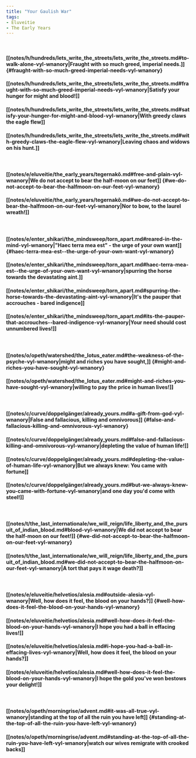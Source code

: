 ```yaml
---
title: "Your Gaulish War"
tags:
- Eluveitie
- The Early Years
---
```

&nbsp;
#### [[notes/h/hundreds/lets_write_the_streets/lets_write_the_streets.md#to-walk-alone-vyl-wnanory|Fraught with so much greed, imperial needs.]] {#fraught-with-so-much-greed-imperial-needs-vyl-wnanory}
#### [[notes/h/hundreds/lets_write_the_streets/lets_write_the_streets.md#fraught-with-so-much-greed-imperial-needs-vyl-wnanory|Satisfy your hunger for might and blood!]]
#### [[notes/h/hundreds/lets_write_the_streets/lets_write_the_streets.md#satisfy-your-hunger-for-might-and-blood-vyl-wnanory|With greedy claws the eagle flew]]
#### [[notes/h/hundreds/lets_write_the_streets/lets_write_the_streets.md#with-greedy-claws-the-eagle-flew-vyl-wnanory|Leaving chaos and widows on his hunt.]]
&nbsp;
#### [[notes/e/eluveitie/the_early_years/tegernakô.md#free-and-plain-vyl-wnanory|We do not accept to bear the half-moon on our feet]] {#we-do-not-accept-to-bear-the-halfmoon-on-our-feet-vyl-wnanory}
#### [[notes/e/eluveitie/the_early_years/tegernakô.md#we-do-not-accept-to-bear-the-halfmoon-on-our-feet-vyl-wnanory|Nor to bow, to the laurel wreath!]]
&nbsp;
#### [[notes/e/enter_shikari/the_mindsweep/torn_apart.md#reared-in-the-mind-vyl-wnanory|"Haec terra mea est" - the urge of your own want]] {#haec-terra-mea-est--the-urge-of-your-own-want-vyl-wnanory}
#### [[notes/e/enter_shikari/the_mindsweep/torn_apart.md#haec-terra-mea-est--the-urge-of-your-own-want-vyl-wnanory|spurring the horse towards the devastating aint.]]
#### [[notes/e/enter_shikari/the_mindsweep/torn_apart.md#spurring-the-horse-towards-the-devastating-aint-vyl-wnanory|It's the pauper that accrouches - bared indigence]]
#### [[notes/e/enter_shikari/the_mindsweep/torn_apart.md#its-the-pauper-that-accrouches--bared-indigence-vyl-wnanory|Your need should cost unnumbered lives!]]
&nbsp;
#### [[notes/o/opeth/watershed/the_lotus_eater.md#the-weakness-of-the-psyche-vyl-wnanory|might and riches you have sought,]] {#might-and-riches-you-have-sought-vyl-wnanory}
#### [[notes/o/opeth/watershed/the_lotus_eater.md#might-and-riches-you-have-sought-vyl-wnanory|willing to pay the price in human lives!]]
&nbsp;
#### [[notes/c/curve/doppelgänger/already_yours.md#a-gift-from-god-vyl-wnanory|False and fallacious, killing and omnivorous]] {#false-and-fallacious-killing-and-omnivorous-vyl-wnanory}
#### [[notes/c/curve/doppelgänger/already_yours.md#false-and-fallacious-killing-and-omnivorous-vyl-wnanory|depleting the value of human life!]]
#### [[notes/c/curve/doppelgänger/already_yours.md#depleting-the-value-of-human-life-vyl-wnanory|But we always knew: You came with fortune]]
#### [[notes/c/curve/doppelgänger/already_yours.md#but-we-always-knew-you-came-with-fortune-vyl-wnanory|and one day you'd come with steel!]]
&nbsp;
#### [[notes/t/the_last_internationale/we_will_reign/life_liberty_and_the_pursuit_of_indian_blood.md#blood-vyl-wnanory|We did not accept to bear the half-moon on our feet!]] {#we-did-not-accept-to-bear-the-halfmoon-on-our-feet-vyl-wnanory}
#### [[notes/t/the_last_internationale/we_will_reign/life_liberty_and_the_pursuit_of_indian_blood.md#we-did-not-accept-to-bear-the-halfmoon-on-our-feet-vyl-wnanory|A tort that pays it wage death?]]
&nbsp;
#### [[notes/e/eluveitie/helvetios/alesia.md#outside-alesia-vyl-wnanory|Well, how does it feel, the blood on your hands?]] {#well-how-does-it-feel-the-blood-on-your-hands-vyl-wnanory}
#### [[notes/e/eluveitie/helvetios/alesia.md#well-how-does-it-feel-the-blood-on-your-hands-vyl-wnanory|I hope you had a ball in effacing lives!]]
#### [[notes/e/eluveitie/helvetios/alesia.md#i-hope-you-had-a-ball-in-effacing-lives-vyl-wnanory|Well, how does it feel, the blood on your hands?]]
#### [[notes/e/eluveitie/helvetios/alesia.md#well-how-does-it-feel-the-blood-on-your-hands-vyl-wnanory|I hope the gold you've won bestows your delight!]]
&nbsp;
#### [[notes/o/opeth/morningrise/advent.md#it-was-all-true-vyl-wnanory|standing at the top of all the ruin you have left]] {#standing-at-the-top-of-all-the-ruin-you-have-left-vyl-wnanory}
#### [[notes/o/opeth/morningrise/advent.md#standing-at-the-top-of-all-the-ruin-you-have-left-vyl-wnanory|watch our wives remigrate with crooked backs]]
